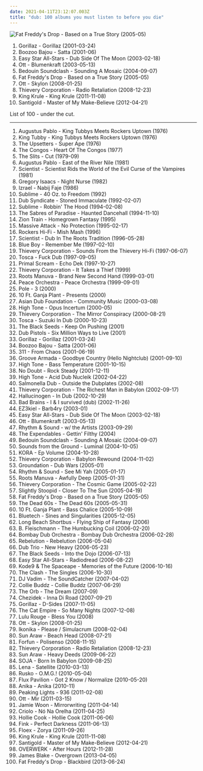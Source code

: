 ```yaml
---
date: 2021-04-11T23:12:07.003Z
title: "dub: 100 albums you must listen to before you die"
---
```

![Fat Freddy&#39;s Drop - Based on a True Story (2005-05)](http://coverartarchive.org/release/0b3d401e-aa43-3e84-9b9b-51e0b67bce8a/5921779355-500.jpg "Fat Freddy's Drop - Based on a True Story (2005-05)")
<ol class="albums">
<li data-cover="http://coverartarchive.org/release/910cdb82-4237-4a10-a6f3-7795d6f297e6/3778768750-500.jpg" data-tags="alternative, electronic" role="button">Gorillaz - Gorillaz (2001-03-24)</li>
<li data-cover="http://coverartarchive.org/release/c2a7d53a-8e31-49c8-9319-9fbbe34a6f09/3245971888-500.jpg" data-tags="chillout, lounge, downtempo" role="button">Boozoo Bajou - Satta (2001-06)</li>
<li data-cover="http://coverartarchive.org/release/5c285b48-a2ee-4328-9398-d7b971272c05/5795022837-500.jpg" data-tags="dub, reggae" role="button">Easy Star All-Stars - Dub Side Of The Moon (2003-02-18)</li>
<li data-cover="http://coverartarchive.org/release/99e39642-cae5-4061-9800-751108bc650b/6477557415-500.jpg" data-tags="dub, ambient" role="button">Ott - Blumenkraft (2003-05-13)</li>
<li data-cover="https://via.placeholder.com/450" data-tags="dub, reggae" role="button">Bedouin Soundclash - Sounding A Mosaic (2004-09-07)</li>
<li data-cover="http://coverartarchive.org/release/0b3d401e-aa43-3e84-9b9b-51e0b67bce8a/5921779355-500.jpg" data-tags="reggae, dub" role="button">Fat Freddy's Drop - Based on a True Story (2005-05)</li>
<li data-cover="http://coverartarchive.org/release/b7bfc318-2b99-40f0-9052-58fc57c2417e/10298830949-500.jpg" data-tags="dub" role="button">Ott - Skylon (2008-01-25)</li>
<li data-cover="https://img.discogs.com/af4c2e005992d384ff53b7d41d019030a6f520d0/images/spacer.gif" data-tags="downtempo" role="button">Thievery Corporation - Radio Retaliation (2008-12-23)</li>
<li data-cover="http://coverartarchive.org/release/1d204cfd-89ec-4766-9d58-6c9a03c01166/21267907257-500.jpg" data-tags="chillout, experimental, dub, blues, psychedelic" role="button">King Krule - King Krule (2011-11-08)</li>
<li data-cover="http://coverartarchive.org/release/d80496fb-c5ea-4625-adb3-1b3dbabd0fae/2216131525-500.jpg" data-tags="electronic, indie, dub, new wave" role="button">Santigold - Master of My Make-Believe (2012-04-21)</li>
</ol>
List of 100 - under the cut.
<!-- more -->

_________________

<ol class="albums">
<li data-cover="https://via.placeholder.com/450" data-tags="dub" role="button">
Augustus Pablo - King Tubbys Meets Rockers Uptown (1976)
</li>
<li data-cover="http://coverartarchive.org/release/258b807c-f1dd-43b1-9777-478c0cf39cfb/4301423098-500.jpg" data-tags="dub" role="button">
King Tubby - King Tubbys Meets Rockers Uptown (1976)
</li>
<li data-cover="https://via.placeholder.com/450" data-tags="dub" role="button">
The Upsetters - Super Ape (1976)
</li>
<li data-cover="http://coverartarchive.org/release/24cc86e2-343b-4555-bfa1-76b515c20531/16135860847-500.jpg" data-tags="reggae" role="button">
The Congos - Heart Of The Congos (1977)
</li>
<li data-cover="https://img.discogs.com/NB6MT1rB6twKTfgyBiQMRJKAd6I=/fit-in/600x604/filters:strip_icc():format(jpeg):mode_rgb():quality(90)/discogs-images/R-222956-1598288698-9582.jpeg.jpg" data-tags="post-punk" role="button">
The Slits - Cut (1979-09)
</li>
<li data-cover="http://coverartarchive.org/release/0a3fc457-3dc1-3077-ac66-83b380763714/5167702817-500.jpg" data-tags="dub" role="button">
Augustus Pablo - East of the River Nile (1981)
</li>
<li data-cover="https://via.placeholder.com/450" data-tags="dub" role="button">
Scientist - Scientist Rids the World of the Evil Curse of the Vampires (1981)
</li>
<li data-cover="https://img.discogs.com/CMMqYfn7DjqlcfBcSEDR-GmDKhA=/fit-in/300x300/filters:strip_icc():format(jpeg):mode_rgb():quality(90)/discogs-images/R-681174-1147040773.jpeg.jpg" data-tags="reggae" role="button">
Gregory Isaacs - Night Nurse (1982)
</li>
<li data-cover="http://coverartarchive.org/release/9853cab8-4aab-4eab-89b9-f15a451b1483/8914627228-500.jpg" data-tags="izrael" role="button">
Izrael - Nabij Faje (1986)
</li>
<li data-cover="https://img.discogs.com/W3eZVU8t-xs-vnAnxPNb66ZCsxE=/fit-in/439x423/filters:strip_icc():format(jpeg):mode_rgb():quality(90)/discogs-images/R-586476-1287610524.gif.jpg" data-tags="ska, rock" role="button">
Sublime - 40 Oz. to Freedom (1992)
</li>
<li data-cover="https://via.placeholder.com/450" data-tags="dub, reggae" role="button">
Dub Syndicate - Stoned Immaculate (1992-02-07)
</li>
<li data-cover="http://coverartarchive.org/release/8ad64552-1b61-4a7d-97cf-c8ec1cf46530/5216864402-500.jpg" data-tags="reggae, punk, dub" role="button">
Sublime - Robbin' The Hood (1994-02-08)
</li>
<li data-cover="http://coverartarchive.org/release/85c36433-f560-4b42-858a-f91bb1813adb/6960911717-500.jpg" data-tags="electronic, electronica" role="button">
The Sabres of Paradise - Haunted Dancehall (1994-11-10)
</li>
<li data-cover="https://img.discogs.com/jtAgTh9Ntw_eLRs689BfRJnJ-bM=/fit-in/588x586/filters:strip_icc():format(jpeg):mode_rgb():quality(90)/discogs-images/R-129927-1417601324-2964.jpeg.jpg" data-tags="dub" role="button">
Zion Train - Homegrown Fantasy (1995)
</li>
<li data-cover="http://coverartarchive.org/release/d7f10f30-50ae-402e-a50f-af7c3c6b6e57/4596446793-500.jpg" data-tags="dub" role="button">
Massive Attack - No Protection (1995-02-17)
</li>
<li data-cover="https://img.discogs.com/ZxOyV_5ITeXdUQrDn0IWjAIKljA=/fit-in/600x596/filters:strip_icc():format(jpeg):mode_rgb():quality(90)/discogs-images/R-54444-1494833577-4517.jpeg.jpg" data-tags="dub" role="button">
Rockers Hi-Fi - Mish Mash (1996)
</li>
<li data-cover="http://coverartarchive.org/release/1611826c-6c9f-4dee-b1da-70b604a817dc/4524485847-500.jpg" data-tags="dub" role="button">
Scientist - Dub In The Roots Tradition (1996-05-28)
</li>
<li data-cover="https://via.placeholder.com/450" data-tags="dub, oops, b side" role="button">
Blue Boy - Remember Me (1997-02-10)
</li>
<li data-cover="https://via.placeholder.com/450" data-tags="downtempo" role="button">
Thievery Corporation - Sounds From the Thievery Hi-Fi (1997-06-07)
</li>
<li data-cover="http://coverartarchive.org/release/fb8647ff-066b-4e9e-b9b0-791f39bcfa13/4530526778-500.jpg" data-tags="dub, chill" role="button">
Tosca - Fuck Dub (1997-09-05)
</li>
<li data-cover="http://coverartarchive.org/release/683c5a6a-8917-42b0-8000-fa3f430c321e/4455009849-500.jpg" data-tags="dub" role="button">
Primal Scream - Echo Dek (1997-10-27)
</li>
<li data-cover="https://img.discogs.com/rN4GNXEsq4lA9sAM3H2fXG-k-e4=/fit-in/600x551/filters:strip_icc():format(jpeg):mode_rgb():quality(90)/discogs-images/R-2503803-1287600332.jpeg.jpg" data-tags="downtempo" role="button">
Thievery Corporation - It Takes a Thief (1999)
</li>
<li data-cover="http://coverartarchive.org/release/6cfa81a9-b642-414e-a846-495d111db4f1/9733980416-500.jpg" data-tags="big dada, hip-hop" role="button">
Roots Manuva - Brand New Second Hand (1999-03-01)
</li>
<li data-cover="http://coverartarchive.org/release/82c24fe2-36e7-40c2-8ece-55d6bfedd1cd/9767397785-500.jpg" data-tags="chillout, electronic, downtempo, ambient" role="button">
Peace Orchestra - Peace Orchestra (1999-09-01)
</li>
<li data-cover="http://coverartarchive.org/release/47324ee9-729b-4114-87c0-39769b231456/17528939244-500.jpg" data-tags="dub" role="button">
Pole - 3 (2000)
</li>
<li data-cover="https://img.discogs.com/_kuRNlslEy5AWr-Q0bxSoz0eaw4=/fit-in/600x590/filters:strip_icc():format(jpeg):mode_rgb():quality(90)/discogs-images/R-2002378-1257875765.jpeg.jpg" data-tags="reggae, dub, ska, dub reggae, roots" role="button">
10 Ft. Ganja Plant - Presents (2000)
</li>
<li data-cover="http://coverartarchive.org/release/2de2916a-3597-45c1-a6b6-c5f49ae9dc5e/4817256557-500.jpg" data-tags="electronic, dub" role="button">
Asian Dub Foundation - Community Music (2000-03-08)
</li>
<li data-cover="http://coverartarchive.org/release/5d78a16f-edcb-4d38-a566-acc6a6e6cf97/1373820421-500.jpg" data-tags="dub" role="button">
High Tone - Opus Incertum (2000-05)
</li>
<li data-cover="https://img.discogs.com/g3vi5x1JYbjTD8eb51HI2FpxOxo=/fit-in/600x596/filters:strip_icc():format(jpeg):mode_rgb():quality(90)/discogs-images/R-13764-1334923424.jpeg.jpg" data-tags="chillout, trip-hop, downtempo" role="button">
Thievery Corporation - The Mirror Conspiracy (2000-08-21)
</li>
<li data-cover="https://img.discogs.com/2JaGRr6_dykZYDIeg1crnZdO1Wo=/fit-in/600x535/filters:strip_icc():format(jpeg):mode_rgb():quality(90)/discogs-images/R-130154-1172557750.jpeg.jpg" data-tags="electronic, downtempo, dub" role="button">
Tosca - Suzuki In Dub (2000-10-23)
</li>
<li data-cover="https://via.placeholder.com/450" data-tags="reggae, dub, nz" role="button">
The Black Seeds - Keep On Pushing (2001)
</li>
<li data-cover="https://img.discogs.com/8d8f8f69c0b35de09d8b8b063a3d2cd54dd9e234/images/spacer.gif" data-tags="dub" role="button">
Dub Pistols - Six Million Ways to Live (2001)
</li>
<li data-cover="http://coverartarchive.org/release/910cdb82-4237-4a10-a6f3-7795d6f297e6/3778768750-500.jpg" data-tags="alternative, electronic" role="button">
Gorillaz - Gorillaz (2001-03-24)
</li>
<li data-cover="http://coverartarchive.org/release/c2a7d53a-8e31-49c8-9319-9fbbe34a6f09/3245971888-500.jpg" data-tags="chillout, lounge, downtempo" role="button">
Boozoo Bajou - Satta (2001-06)
</li>
<li data-cover="http://coverartarchive.org/release/42680bd0-54d5-4f68-9b4a-187861ff634f/15999540484-500.jpg" data-tags="reggae, alternative rock, rock" role="button">
311 - From Chaos (2001-06-19)
</li>
<li data-cover="http://coverartarchive.org/release/41dc852a-36ab-4c92-a97c-6f864e526c66/4759377343-500.jpg" data-tags="chillout, electronic" role="button">
Groove Armada - Goodbye Country (Hello Nightclub) (2001-09-10)
</li>
<li data-cover="http://coverartarchive.org/release/d9f7804c-160c-4336-ad1a-62e0c9ea475a/1373806499-500.jpg" data-tags="dub" role="button">
High Tone - Bass Temperature (2001-10-15)
</li>
<li data-cover="http://coverartarchive.org/release/0de8efff-e99a-410e-9062-71fd6a63c3f1/8569046324-500.jpg" data-tags="rock, pop, ska" role="button">
No Doubt - Rock Steady (2001-12-11)
</li>
<li data-cover="http://coverartarchive.org/release/7b7e707b-a505-4159-ab4b-aec5c5a858bc/10868120725-500.jpg" data-tags="dub" role="button">
High Tone - Acid Dub Nucleik (2002-04-22)
</li>
<li data-cover="https://via.placeholder.com/450" data-tags="dub, reggae" role="button">
Salmonella Dub - Outside the Dubplates (2002-08)
</li>
<li data-cover="http://coverartarchive.org/release/1770ef1b-d12b-4b23-b594-a3d471c3d600/8933157864-500.jpg" data-tags="chillout, downtempo, lounge" role="button">
Thievery Corporation - The Richest Man in Babylon (2002-09-17)
</li>
<li data-cover="http://coverartarchive.org/release/401f1131-8509-4c25-bbfe-a7cff4b0705e/10313386444-500.jpg" data-tags="psydub, dub" role="button">
Hallucinogen - In Dub (2002-10-29)
</li>
<li data-cover="http://coverartarchive.org/release/016d5dbf-216b-4f15-82c5-67545b113a52/14999491201-500.jpg" data-tags="dub" role="button">
Bad Brains - I & I survived (dub) (2002-11-26)
</li>
<li data-cover="http://coverartarchive.org/release/78e9cf95-993f-4539-83d2-9372465cc03b/5582287019-500.jpg" data-tags="dub, trip-hop" role="button">
EZ3kiel - Barb4ry (2003-01)
</li>
<li data-cover="http://coverartarchive.org/release/5c285b48-a2ee-4328-9398-d7b971272c05/5795022837-500.jpg" data-tags="dub, reggae" role="button">
Easy Star All-Stars - Dub Side Of The Moon (2003-02-18)
</li>
<li data-cover="http://coverartarchive.org/release/99e39642-cae5-4061-9800-751108bc650b/6477557415-500.jpg" data-tags="dub, ambient" role="button">
Ott - Blumenkraft (2003-05-13)
</li>
<li data-cover="http://coverartarchive.org/release/720cfd47-fc81-4286-9b47-f1cec5accd46/4679224653-500.jpg" data-tags="dub" role="button">
Rhythm & Sound - w/ the Artists (2003-09-29)
</li>
<li data-cover="http://coverartarchive.org/release/394546f4-2c4f-4f67-a8ad-137b6ca3edec/13313814649-500.jpg" data-tags="heavy metal, chill, rock, punk, reggae, dub, ska, boogie on down, love songs that rock" role="button">
The Expendables - Gettin' Filthy (2004)
</li>
<li data-cover="https://via.placeholder.com/450" data-tags="dub, reggae" role="button">
Bedouin Soundclash - Sounding A Mosaic (2004-09-07)
</li>
<li data-cover="http://coverartarchive.org/release/a4ba40f9-a0f5-4684-b0d1-c5be37a6ed0f/8355576251-500.jpg" data-tags="ambient, dub" role="button">
Sounds from the Ground - Luminal (2004-10-05)
</li>
<li data-cover="https://via.placeholder.com/450" data-tags="dub, kiwi" role="button">
KORA - Ep Volume (2004-10-28)
</li>
<li data-cover="http://coverartarchive.org/release/a2219b6c-5c32-31ef-a8db-20805aa86310/3526715644-500.jpg" data-tags="electronica, trip-hop, chill, chillout, reggae" role="button">
Thievery Corporation - Babylon Rewound (2004-11-02)
</li>
<li data-cover="http://coverartarchive.org/release/394616df-4fa3-4799-a354-933063050392/4289639683-500.jpg" data-tags="dub, reggae" role="button">
Groundation - Dub Wars (2005-01)
</li>
<li data-cover="http://coverartarchive.org/release/1c56ca37-f14c-4e38-9448-38e0a12e745b/21314526758-500.jpg" data-tags="dub" role="button">
Rhythm & Sound - See Mi Yah (2005-01-17)
</li>
<li data-cover="http://coverartarchive.org/release/a7a4036c-7b50-3fb9-9139-0c08ed283dbe/4524314703-500.jpg" data-tags="hip-hop" role="button">
Roots Manuva - Awfully Deep (2005-01-31)
</li>
<li data-cover="http://coverartarchive.org/release/91af6753-4ef5-46b3-9fed-f51f1af23302/3974894022-500.jpg" data-tags="downtempo" role="button">
Thievery Corporation - The Cosmic Game (2005-02-22)
</li>
<li data-cover="https://via.placeholder.com/450" data-tags="reggae" role="button">
Slightly Stoopid - Closer To The Sun (2005-04-19)
</li>
<li data-cover="http://coverartarchive.org/release/0b3d401e-aa43-3e84-9b9b-51e0b67bce8a/5921779355-500.jpg" data-tags="reggae, dub" role="button">
Fat Freddy's Drop - Based on a True Story (2005-05)
</li>
<li data-cover="http://coverartarchive.org/release/f5e76ae6-1a5a-3eb9-8e0a-3e7588e16496/4812030096-500.jpg" data-tags="dub, ska, indie rock" role="button">
The Dead 60s - The Dead 60s (2005-05-31)
</li>
<li data-cover="https://via.placeholder.com/450" data-tags="reggae, dub, ska, dub reggae, roots, jamband, indierock, jbb" role="button">
10 Ft. Ganja Plant - Bass Chalice (2005-10-09)
</li>
<li data-cover="http://coverartarchive.org/release/e516e3ab-4dd8-44ab-a501-3d5b917f74be/4585299145-500.jpg" data-tags="ambient" role="button">
Bluetech - Sines and Singularities (2005-12-05)
</li>
<li data-cover="https://via.placeholder.com/450" data-tags="dub" role="button">
Long Beach Shortbus - Flying Ship of Fantasy (2006)
</li>
<li data-cover="http://coverartarchive.org/release/77b77c76-1b2d-41e9-bde0-b8d4ef6ec593/3646110240-500.jpg" data-tags="electronic" role="button">
B. Fleischmann - The Humbucking Coil (2006-02-20)
</li>
<li data-cover="https://img.discogs.com/7hBvtSGXXfpx63GGx4RykOdukKI=/fit-in/600x525/filters:strip_icc():format(jpeg):mode_rgb():quality(90)/discogs-images/R-819892-1428613859-2436.jpeg.jpg" data-tags="dub, fusion" role="button">
Bombay Dub Orchestra - Bombay Dub Orchestra (2006-02-28)
</li>
<li data-cover="https://img.discogs.com/lguPJnH5Khsos0mzOgWcCCf7UKU=/fit-in/600x597/filters:strip_icc():format(jpeg):mode_rgb():quality(90)/discogs-images/R-7648501-1445894176-6010.jpeg.jpg" data-tags="chill, reggae, dub, drinking, summer music, good to smoke to" role="button">
Rebelution - Rebelution (2006-05-04)
</li>
<li data-cover="http://coverartarchive.org/release/86fdaaa0-09db-480c-ad77-7b2a58aed2be/14746157740-500.jpg" data-tags="rock, experimental, dub" role="button">
Dub Trio - New Heavy (2006-05-23)
</li>
<li data-cover="http://coverartarchive.org/release/a009ef70-3519-48b0-8be0-114500776954/5632979580-500.jpg" data-tags="reggae, dub, new zealand, newzealand" role="button">
The Black Seeds - Into the Dojo (2006-07-13)
</li>
<li data-cover="http://coverartarchive.org/release/c13c0bb8-8e6b-4163-a053-5ad21f6fec2b/22100874189-500.jpg" data-tags="reggae" role="button">
Easy Star All-Stars - Radiodread (2006-08-22)
</li>
<li data-cover="http://coverartarchive.org/release/641d19c1-d601-4f84-a1a3-8fe9c4caa807/1094292025-500.jpg" data-tags="dubstep" role="button">
Kode9 & The Spaceape - Memories of the Future (2006-10-16)
</li>
<li data-cover="http://coverartarchive.org/release/f33e4eed-270b-3e51-8f04-d9c1eba4a8e6/7984535080-500.jpg" data-tags="punk rock, punk" role="button">
The Clash - The Singles (2006-10-30)
</li>
<li data-cover="http://coverartarchive.org/release/3361f7a7-1319-4b1f-8168-c1a358e7c65c/4511988555-500.jpg" data-tags="hip-hop, electronica, dub, left-field hip-hop, downbeat, hibbedi hop" role="button">
DJ Vadim - The SoundCatcher (2007-04-02)
</li>
<li data-cover="http://coverartarchive.org/release/1ef12e2b-5c2b-4312-a510-7f3f886c6562/26476184196-500.jpg" data-tags="reggae" role="button">
Collie Buddz - Collie Buddz (2007-06-29)
</li>
<li data-cover="http://coverartarchive.org/release/72f3570d-eb75-351d-9f10-2b5963142c83/27660843870-500.jpg" data-tags="ambient, orb" role="button">
The Orb - The Dream (2007-09)
</li>
<li data-cover="http://coverartarchive.org/release/6b342391-8172-4579-9668-09535698f6ae/18273571975-500.jpg" data-tags="reggae, dub, dancehall reggae" role="button">
Chezidek - Inna Di Road (2007-09-21)
</li>
<li data-cover="http://coverartarchive.org/release/0502de68-1bd3-3e76-a375-5e8ba2cee596/17965853791-500.jpg" data-tags="electronic, alternative" role="button">
Gorillaz - D-Sides (2007-11-05)
</li>
<li data-cover="http://coverartarchive.org/release/60c75797-7ea4-4a9d-83f5-b25dea1c4bce/2067224068-500.jpg" data-tags="funk, ska, jazz" role="button">
The Cat Empire - So Many Nights (2007-12-08)
</li>
<li data-cover="https://img.discogs.com/JuFemSOUd6S9llhZTiYCX3WJznA=/fit-in/600x600/filters:strip_icc():format(jpeg):mode_rgb():quality(90)/discogs-images/R-1990973-1376919315-7630.jpeg.jpg" data-tags="electronic" role="button">
Lulu Rouge - Bless You (2008)
</li>
<li data-cover="http://coverartarchive.org/release/b7bfc318-2b99-40f0-9052-58fc57c2417e/10298830949-500.jpg" data-tags="dub" role="button">
Ott - Skylon (2008-01-25)
</li>
<li data-cover="https://img.discogs.com/9oW_iQe5oaMlfy2ISVBDq3Osn00=/fit-in/600x597/filters:strip_icc():format(jpeg):mode_rgb():quality(90)/discogs-images/R-1223162-1302674885.jpeg.jpg" data-tags="dub, dubstep" role="button">
Ikonika - Please / Simulacrum (2008-02-04)
</li>
<li data-cover="http://coverartarchive.org/release/f68d456e-118a-4d6a-9df3-a48a327bfbd8/15764470897-500.jpg" data-tags="experimental, dub, psychedelic, psychedelia, 00s, tropical, neo-psychedelia, stoned, hazy, tropical drone, tropical break" role="button">
Sun Araw - Beach Head (2008-07-21)
</li>
<li data-cover="http://coverartarchive.org/release/48b2c662-c92d-4a98-98d3-bdd4527bfdc4/5372404333-500.jpg" data-tags="dub" role="button">
Forfun - Polisenso (2008-11-15)
</li>
<li data-cover="https://img.discogs.com/af4c2e005992d384ff53b7d41d019030a6f520d0/images/spacer.gif" data-tags="downtempo" role="button">
Thievery Corporation - Radio Retaliation (2008-12-23)
</li>
<li data-cover="https://img.discogs.com/nm60ZSy0RSuTi0Pd9CLXzFAYazo=/fit-in/600x600/filters:strip_icc():format(jpeg):mode_rgb():quality(90)/discogs-images/R-1846535-1436105410-4304.jpeg.jpg" data-tags="dub, psychedelic, drone, space rock, tropical, neo-psychedelia, acid rock, prda, dub rock, not not fun records, sun ark records" role="button">
Sun Araw - Heavy Deeds (2009-06-22)
</li>
<li data-cover="https://img.discogs.com/7eqUgWnHqVgWeWO9cepdlyAgXdE=/fit-in/565x565/filters:strip_icc():format(jpeg):mode_rgb():quality(90)/discogs-images/R-413257-1419282639-3801.jpeg.jpg" data-tags="reggae, soja" role="button">
SOJA - Born In Babylon (2009-08-25)
</li>
<li data-cover="https://img.discogs.com/zZpXwd8PQ9tmIUmCJLioKN3GQl8=/fit-in/180x180/filters:strip_icc():format(jpeg):mode_rgb():quality(90)/discogs-images/R-352160-1101167262.jpg.jpg" data-tags="lena" role="button">
Lena - Satellite (2010-03-13)
</li>
<li data-cover="http://coverartarchive.org/release/c0254828-029b-4006-8a14-8464b09cbc40/14987408388-500.jpg" data-tags="dubstep" role="button">
Rusko - O.M.G.! (2010-05-04)
</li>
<li data-cover="http://coverartarchive.org/release/852a8638-6fc2-4be6-be9b-b7509d23ba2a/12148653044-500.jpg" data-tags="dub, dubstep, dance" role="button">
Flux Pavilion - Got 2 Know / Normalize (2010-05-20)
</li>
<li data-cover="https://img.discogs.com/ASYC1WJYsNXjZ288Z1_x5gqAwMk=/fit-in/600x600/filters:strip_icc():format(jpeg):mode_rgb():quality(90)/discogs-images/R-2555960-1296238358.jpeg.jpg" data-tags="indie pop, krautrock, psychedelic rock" role="button">
Anika - Anika (2010-11)
</li>
<li data-cover="http://coverartarchive.org/release/b1329a36-0ad1-4bb9-8024-b579c15c4d17/1266208666-500.jpg" data-tags="dub" role="button">
Peaking Lights - 936 (2011-02-08)
</li>
<li data-cover="http://coverartarchive.org/release/df9256e8-1956-4ce5-b93c-1be551d4075a/2349275927-500.jpg" data-tags="ambient, dub" role="button">
Ott - Mir (2011-03-15)
</li>
<li data-cover="http://coverartarchive.org/release/8164140b-6d5f-3a69-a19a-6785446191e9/852058673-500.jpg" data-tags="soul" role="button">
Jamie Woon - Mirrorwriting (2011-04-14)
</li>
<li data-cover="http://coverartarchive.org/release/56dd32d4-ad92-4bb5-9167-676457ef1f05/5573848218-500.jpg" data-tags="rap" role="button">
Criolo - Nó Na Orelha (2011-04-25)
</li>
<li data-cover="http://coverartarchive.org/release/e1a2192a-6708-495e-8a19-c4ba13a4fd89/20369918463-500.jpg" data-tags="reggae, dub" role="button">
Hollie Cook - Hollie Cook (2011-06-06)
</li>
<li data-cover="https://img.discogs.com/9-ToslPLKgCDbzLLN4fn9MnPOjk=/fit-in/600x552/filters:strip_icc():format(jpeg):mode_rgb():quality(90)/discogs-images/R-2946107-1506683308-1338.jpeg.jpg" data-tags="folk, acoustic, alternative" role="button">
Fink - Perfect Darkness (2011-06-13)
</li>
<li data-cover="http://coverartarchive.org/release/884e1ff1-6068-4eb8-954a-bc7c41f67a50/916320146-500.jpg" data-tags="electronic" role="button">
Floex - Zorya (2011-09-26)
</li>
<li data-cover="http://coverartarchive.org/release/1d204cfd-89ec-4766-9d58-6c9a03c01166/21267907257-500.jpg" data-tags="chillout, experimental, dub, blues, psychedelic" role="button">
King Krule - King Krule (2011-11-08)
</li>
<li data-cover="http://coverartarchive.org/release/d80496fb-c5ea-4625-adb3-1b3dbabd0fae/2216131525-500.jpg" data-tags="electronic, indie, dub, new wave" role="button">
Santigold - Master of My Make-Believe (2012-04-21)
</li>
<li data-cover="http://coverartarchive.org/release/9908e1ef-2ec0-40c7-baeb-68c1754441db/22886156272-500.jpg" data-tags="dub, house, electro house" role="button">
OVERWERK - After Hours (2012-11-28)
</li>
<li data-cover="https://img.discogs.com/cNjibLSsY9wA6qRnZUanNo5xtbQ=/fit-in/600x600/filters:strip_icc():format(jpeg):mode_rgb():quality(90)/discogs-images/R-4447618-1462518825-2838.jpeg.jpg" data-tags="electronic, soul" role="button">
James Blake - Overgrown (2013-04-05)
</li>
<li data-cover="http://coverartarchive.org/release/62626e7f-a10e-409c-a4fc-36deaf4f5a13/5750409674-500.jpg" data-tags="dub" role="button">
Fat Freddy's Drop - Blackbird (2013-06-24)
</li>
</ol>